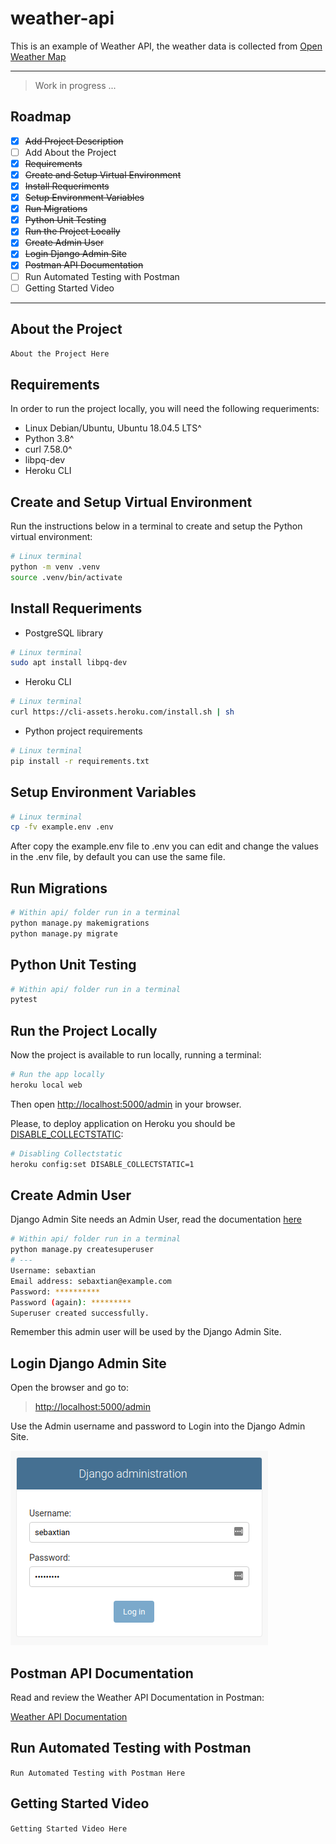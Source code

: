 # weather-api

This is an example of Weather API, the weather data is collected from [Open Weather Map](https://openweathermap.org/)

---

> Work in progress ...

## Roadmap

- [x] ~~Add Project Description~~
- [ ] Add About the Project
- [x] ~~Requirements~~
- [x] ~~Create and Setup Virtual Environment~~
- [x] ~~Install Requeriments~~
- [x] ~~Setup Environment Variables~~
- [x] ~~Run Migrations~~
- [x] ~~Python Unit Testing~~
- [x] ~~Run the Project Locally~~
- [x] ~~Create Admin User~~
- [x] ~~Login Django Admin Site~~
- [x] ~~Postman API Documentation~~
- [ ] Run Automated Testing with Postman
- [ ] Getting Started Video

---

## About the Project

`About the Project Here`

## Requirements

In order to run the project locally, you will need the following requeriments:

- Linux Debian/Ubuntu, Ubuntu 18.04.5 LTS^
- Python 3.8^
- curl 7.58.0^
- libpq-dev
- Heroku CLI

## Create and Setup Virtual Environment

Run the instructions below in a terminal to create and setup the Python virtual environment:

```bash
# Linux terminal
python -m venv .venv
source .venv/bin/activate
```

## Install Requeriments

- PostgreSQL library

```bash
# Linux terminal
sudo apt install libpq-dev
```

- Heroku CLI

```bash
# Linux terminal
curl https://cli-assets.heroku.com/install.sh | sh
```

- Python project requirements

```bash
# Linux terminal
pip install -r requirements.txt
```

## Setup Environment Variables

```bash
# Linux terminal
cp -fv example.env .env
```

After copy the example.env file to .env you can edit and change the values in the .env file, by default you can use the same file.

## Run Migrations

```bash
# Within api/ folder run in a terminal
python manage.py makemigrations
python manage.py migrate
```

## Python Unit Testing

```bash
# Within api/ folder run in a terminal
pytest
```

## Run the Project Locally

Now the project is available to run locally, running a terminal:

```bash
# Run the app locally
heroku local web
```

Then open [http://localhost:5000/admin](http://localhost:5000/admin) in your browser.

Please, to deploy application on Heroku you should be [DISABLE_COLLECTSTATIC](https://devcenter.heroku.com/articles/django-assets#disabling-collectstatic):

```bash
# Disabling Collectstatic
heroku config:set DISABLE_COLLECTSTATIC=1
```

## Create Admin User

Django Admin Site needs an Admin User,
read the documentation [here](https://docs.djangoproject.com/en/3.0/intro/tutorial02/#creating-an-admin-user)

```bash
# Within api/ folder run in a terminal
python manage.py createsuperuser
# ---
Username: sebaxtian
Email address: sebaxtian@example.com
Password: **********
Password (again): *********
Superuser created successfully.
```

Remember this admin user will be used by the Django Admin Site.

## Login Django Admin Site

Open the browser and go to:

> [http://localhost:5000/admin](http://localhost:5000/admin)

Use the Admin username and password to Login into the Django Admin Site.

[![Login Admin Site](./doc/Login-Admin-Site.png "Login Admin Site")](./Login-Admin-Site.png)

## Postman API Documentation

Read and review the Weather API Documentation in Postman:

[Weather API Documentation](https://documenter.getpostman.com/view/2374715/TzY4hFrJ)

## Run Automated Testing with Postman

`Run Automated Testing with Postman Here`

## Getting Started Video

`Getting Started Video Here`
